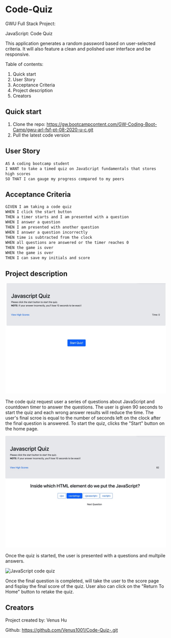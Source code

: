 # Code-Quiz

GWU Full Stack Project: 

JavaScript: Code Quiz

This application generates a random password based on user-selected criteria. It will also feature a clean and polished user interface and be responsive.

Table of contents:

1. Quick start
2. User Story
3. Acceptance Criteria
5. Project description
4. Creators


## Quick start
1. Clone the repo: https://gw.bootcampcontent.com/GW-Coding-Boot-Camp/gwu-arl-fsf-pt-08-2020-u-c.git
2. Pull the latest code version


## User Story
```
AS A coding bootcamp student
I WANT to take a timed quiz on JavaScript fundamentals that stores high scores
SO THAT I can gauge my progress compared to my peers

```


## Acceptance Criteria
```
GIVEN I am taking a code quiz
WHEN I click the start button
THEN a timer starts and I am presented with a question
WHEN I answer a question
THEN I am presented with another question
WHEN I answer a question incorrectly
THEN time is subtracted from the clock
WHEN all questions are answered or the timer reaches 0
THEN the game is over
WHEN the game is over
THEN I can save my initials and score

```

## Project description

![JavaScript code quiz](assets-image/Quiz_Home.jpeg)

The code quiz request user a series of questions about JavaScript and countdown timer to answer the questions. The user is given 90 seconds to start the quiz and each wrong answer results will reduce the time. The user's final scroe is equal to the number of seconds left on the clock after the final question is answered. To start the quiz, clicks the "Start" button on the home page.

![JavaScript code quiz](assets-image/javascript-quiz.jpeg)

Once the quiz is started, the user is presented with a questions and multpile answers. 

![JavaScript code quiz](assets-image/ViewHighScore.jpeg)

Once the final question is completed, will take the user to the score page and fisplay the final score of the quiz. User also can click on the "Return To Home" button to retake the quiz.

## Creators

Project created by: Venus Hu 

Github: 
https://github.com/Venus1001/Code-Quiz-.git